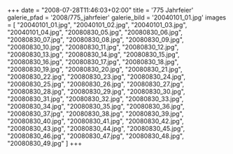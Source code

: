 +++
date = "2008-07-28T11:46:03+02:00"
title = '775 Jahrfeier'
galerie_pfad = '2008/775_jahrfeier'
galerie_bild = '20040101_01.jpg'
images = [
  "20040101_01.jpg",
  "20040101_02.jpg",
  "20040101_03.jpg",
  "20040101_04.jpg",
  "20080830_05.jpg",
  "20080830_06.jpg",
  "20080830_07.jpg",
  "20080830_08.jpg",
  "20080830_09.jpg",
  "20080830_10.jpg",
  "20080830_11.jpg",
  "20080830_12.jpg",
  "20080830_13.jpg",
  "20080830_14.jpg",
  "20080830_15.jpg",
  "20080830_16.jpg",
  "20080830_17.jpg",
  "20080830_18.jpg",
  "20080830_19.jpg",
  "20080830_20.jpg",
  "20080830_21.jpg",
  "20080830_22.jpg",
  "20080830_23.jpg",
  "20080830_24.jpg",
  "20080830_25.jpg",
  "20080830_26.jpg",
  "20080830_27.jpg",
  "20080830_28.jpg",
  "20080830_29.jpg",
  "20080830_30.jpg",
  "20080830_31.jpg",
  "20080830_32.jpg",
  "20080830_33.jpg",
  "20080830_34.jpg",
  "20080830_35.jpg",
  "20080830_36.jpg",
  "20080830_37.jpg",
  "20080830_38.jpg",
  "20080830_39.jpg",
  "20080830_40.jpg",
  "20080830_41.jpg",
  "20080830_42.jpg",
  "20080830_43.jpg",
  "20080830_44.jpg",
  "20080830_45.jpg",
  "20080830_46.jpg",
  "20080830_47.jpg",
  "20080830_48.jpg",
  "20080830_49.jpg"
]
+++

      
